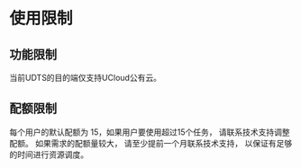 # 使用限制

## 功能限制

当前UDTS的目的端仅支持UCloud公有云。

## 配额限制

每个用户的默认配额为 15，如果用户要使用超过15个任务， 请联系技术支持调整配额。 如果需求的配额量较大， 请至少提前一个月联系技术支持， 以保证有足够的时间进行资源调度。 
